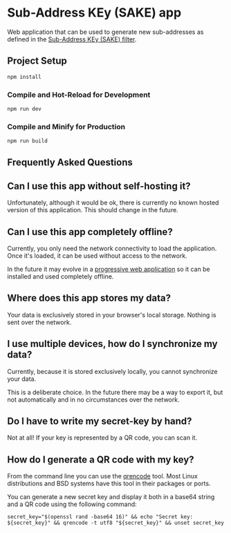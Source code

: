 # Sub-Address KEy (SAKE) app

Web application that can be used to generate new sub-addresses as defined in the [Sub-Address KEy (SAKE) filter](https://github.com/breard-r/opensmtpd-filter-sake).

## Project Setup

```sh
npm install
```

### Compile and Hot-Reload for Development

```sh
npm run dev
```

### Compile and Minify for Production

```sh
npm run build
```


## Frequently Asked Questions

## Can I use this app without self-hosting it?

Unfortunately, although it would be ok, there is currently no known hosted version of this application. This should change in the future.

## Can I use this app completely offline?

Currently, you only need the network connectivity to load the application. Once it's loaded, it can be used without access to the network.

In the future it may evolve in a [progressive web application](https://en.wikipedia.org/wiki/Progressive_web_app) so it can be installed and used completely offline.

## Where does this app stores my data?

Your data is exclusively stored in your browser's local storage. Nothing is sent over the network.

## I use multiple devices, how do I synchronize my data?

Currently, because it is stored exclusively locally, you cannot synchronize your data.

This is a deliberate choice. In the future there may be a way to export it, but not automatically and in no circumstances over the network.

## Do I have to write my secret-key by hand?

Not at all! If your key is represented by a QR code, you can scan it.

## How do I generate a QR code with my key?

From the command line you can use the [qrencode](https://fukuchi.org/works/qrencode/) tool. Most Linux distributions and BSD systems have this tool in their packages or ports.

You can generate a new secret key and display it both in a base64 string and a QR code using the following command:

```
secret_key="$(openssl rand -base64 16)" && echo "Secret key: ${secret_key}" && qrencode -t utf8 "${secret_key}" && unset secret_key
```
